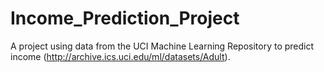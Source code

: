 # Income_Prediction_Project
A project using data from the UCI Machine Learning Repository to predict income (http://archive.ics.uci.edu/ml/datasets/Adult).
